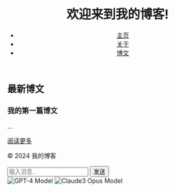 <!DOCTYPE html>
<html lang="en">
<head>
    <meta charset="UTF-8">
    <meta name="viewport" content="width=device-width, initial-scale=1.0">
    <title>我的博客</title>
    <link rel="stylesheet" href="style.css">
</head>
<body>
    <header>
        <h1>欢迎来到我的博客!</h1>
        <nav>
            <ul>
                <li><a href="index.html">主页</a></li>
                <li><a href="about.html">关于</a></li>
                <li><a href="post.html">博文</a></li>
            </ul>
        </nav>
    </header>
    <main>
        <h2>最新博文</h2>
        <article>
            <h3>我的第一篇博文</h3>
            <p>...</p>
            <a href="post.html">阅读更多</a>
        </article>
    </main>
    <footer>
        <p>© 2024 我的博客</p>
        <div id="chat-interface">
    <div id="chat-box">
        <div id="messages"></div>
        <input type="text" id="chat-input" placeholder="输入消息...">
        <button onclick="sendMessage()">发送</button>
    </div>
    <div id="chat-models">
        <img src="path/to/gpt4.png" alt="GPT-4 Model" class="chat-model">
        <img src="path/to/claude3.png" alt="Claude3 Opus Model" class="chat-model">
    </div>
</div>


